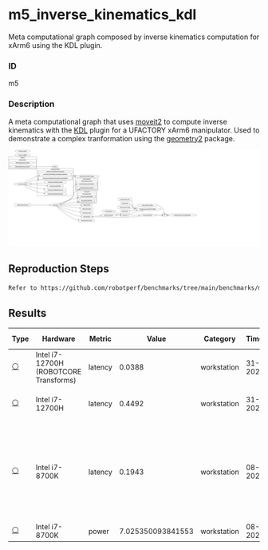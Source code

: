 # m5_inverse_kinematics_kdl

Meta computational graph composed by inverse kinematics computation for xArm6 using the KDL plugin.

### ID
m5

### Description
A meta computational graph that uses [moveit2](https://github.com/ros-planning/moveit2) to compute inverse kinematics with the [KDL](https://moveit.picknik.ai/main/doc/examples/kinematics_configuration/kinematics_configuration_tutorial.html#the-kdl-kinematics-plugin) plugin for a UFACTORY xArm6 manipulator. Used to demonstrate a complex tranformation using the [geometry2](https://github.com/ros2/geometry2) package.

![](../../../imgs/d4_inverse_kinematics_kdl.svg)

## Reproduction Steps

```bash
Refer to https://github.com/robotperf/benchmarks/tree/main/benchmarks/meta/m5_inverse_kinematics_kdl and review the launch files to reproduce this package.
```

## Results

| Type | Hardware | Metric | Value | Category | Timestamp | Note | Data Source |
| --- | --- | --- | --- | --- | --- | --- | --- |
| [:white_circle:](https://github.com/robotperf/benchmarks/blob/main/benchmarks/README.md#type) | Intel i7-12700H (ROBOTCORE Transforms) | latency | 0.0388 | workstation | 31-08-2023 | mean 0.0082 ms, RMS 0.0092 ms, max 0.0388 ms, min 0.0023 ms | [simulation](https://github.com/robotperf/rosbags/tree/main/simulation) |
| [:white_circle:](https://github.com/robotperf/benchmarks/blob/main/benchmarks/README.md#type) | Intel i7-12700H | latency | 0.4492 | workstation | 31-08-2023 | mean 0.0224 ms, RMS 0.0330 ms, max 0.4492 ms, min 0.0029 ms | [simulation](https://github.com/robotperf/rosbags/tree/main/simulation) |
| [:white_circle:](https://github.com/robotperf/benchmarks/blob/main/benchmarks/README.md#type) | Intel i7-8700K | latency | 0.1943 | workstation | 08-09-2023 | ✋mean_benchmark 0.0173, rms_benchmark 0.0222, max_benchmark 0.1943, min_benchmark 0.0023, lost messages 0.00 % | [simulation](https://github.com/robotperf/rosbags/tree/main/simulation) |
| [:white_circle:](https://github.com/robotperf/benchmarks/blob/main/benchmarks/README.md#type) | Intel i7-8700K | power | 7.025350093841553 | workstation | 08-09-2023 | ✋ | [simulation](https://github.com/robotperf/rosbags/tree/main/simulation) |

